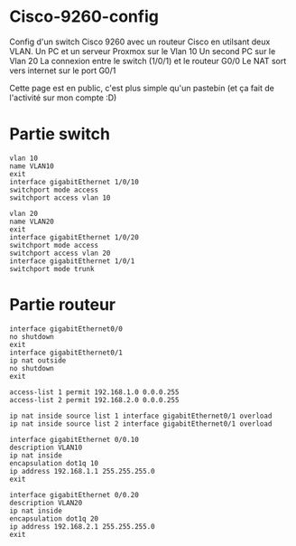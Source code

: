 # Cisco-9260-config
Config d'un switch Cisco 9260 avec un routeur Cisco en utilsant deux VLAN.
Un PC et un serveur Proxmox sur le Vlan 10
Un second PC sur le Vlan 20
La connexion entre le switch (1/0/1) et le routeur G0/0
Le NAT sort vers internet sur le port G0/1

Cette page est en public, c'est plus simple qu'un pastebin (et ça fait de l'activité sur mon compte :D)
# Partie switch
```
vlan 10
name VLAN10
exit
interface gigabitEthernet 1/0/10
switchport mode access
switchport access vlan 10

vlan 20
name VLAN20
exit
interface gigabitEthernet 1/0/20
switchport mode access
switchport access vlan 20
interface gigabitEthernet 1/0/1
switchport mode trunk
```
# Partie routeur
```
interface gigabitEthernet0/0
no shutdown
exit
interface gigabitEthernet0/1
ip nat outside
no shutdown
exit

access-list 1 permit 192.168.1.0 0.0.0.255
access-list 2 permit 192.168.2.0 0.0.0.255

ip nat inside source list 1 interface gigabitEthernet0/1 overload
ip nat inside source list 2 interface gigabitEthernet0/1 overload

interface gigabitEthernet 0/0.10
description VLAN10
ip nat inside
encapsulation dot1q 10
ip address 192.168.1.1 255.255.255.0
exit

interface gigabitEthernet 0/0.20
description VLAN20
ip nat inside
encapsulation dot1q 20
ip address 192.168.2.1 255.255.255.0
exit
```

